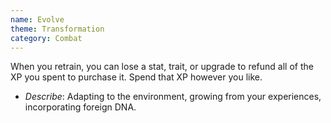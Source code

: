```yaml
---
name: Evolve
theme: Transformation
category: Combat
---
```


When you retrain, you can lose a stat, trait, or upgrade to refund all of the XP you spent to purchase it. Spend that XP however you like. 

* *Describe*: Adapting to the environment, growing from your experiences, incorporating foreign DNA.